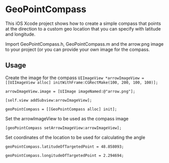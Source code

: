 GeoPointCompass
===============

This iOS Xcode project shows how to create a simple compass that points at the direction to a custom geo location 
that you can specify with latitude and longitude.

Import GeoPointCompass.h, GeoPointCompass.m and the arrow.png image to your project (or you can provide your own image
for the compass.

Usage
-----

Create the image for the compass
`UIImageView *arrowImageView = [[UIImageView alloc] initWithFrame:CGRectMake(100, 200, 100, 100)];`

`arrowImageView.image = [UIImage imageNamed:@"arrow.png"];`

`[self.view addSubview:arrowImageView];`

`geoPointCompass = [[GeoPointCompass alloc] init];`
    
Set the arrowImageView to be used as the compass image

`[geoPointCompass setArrowImageView:arrowImageView];`
    
Set coordinates of the location to be used for calculating the angle

`geoPointCompass.latitudeOfTargetedPoint = 48.858093;`

`geoPointCompass.longitudeOfTargetedPoint = 2.294694;`
